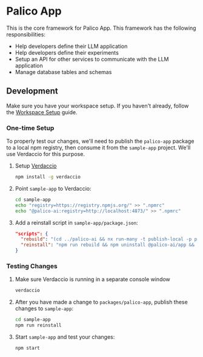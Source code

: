 # Palico App

This is the core framework for Palico App. This framework has the following responsibilities:
- Help developers define their LLM application
- Help developers define their experiments
- Setup an API for other services to communicate with the LLM application
- Manage database tables and schemas

## Development

Make sure you have your workspace setup. If you haven't already, follow the [Workspace Setup](../../CONTRIBUTING.md#workspace-setup) guide.

### One-time Setup
To properly test our changes, we'll need to publish the `palico-app` package to a local npm registry, then consume it from the `sample-app` project. We'll use Verdaccio for this purpose.

1. Setup [Verdaccio](https://verdaccio.org/docs/installation/)
   ```bash
   npm install -g verdaccio
   ```
2. Point `sample-app` to Verdaccio:
   ```bash
   cd sample-app
   echo "registry=https://registry.npmjs.org/" >> ".npmrc"
   echo "@palico-ai:registry=http://localhost:4873/" >> ".npmrc"
   ```
3. Add a reinstall script in `sample-app/package.json`:
   ```json
   "scripts": {
     "rebuild": "(cd ../palico-ai && nx run-many -t publish-local -p palico-app -p common)",
     "reinstall": "npm run rebuild && npm uninstall @palico-ai/app && npm install @palico-ai/app"
   }
   ```

### Testing Changes

1. Make sure Verdaccio is running in a separate console window
   ```bash
   verdaccio
   ```
2. After you have made a change to `packages/palico-app`, publish these changes to `sample-app`:
   ```bash
   cd sample-app
   npm run reinstall
   ```
3. Start `sample-app` and test your changes:
   ```bash
   npm start
   ```